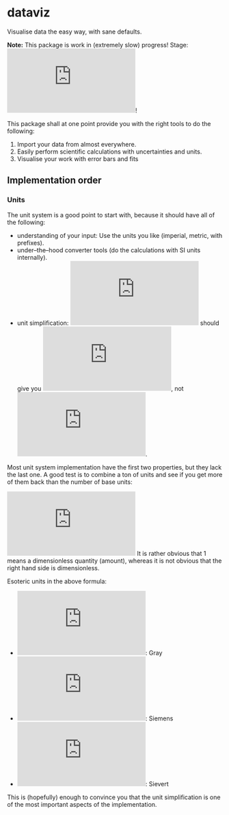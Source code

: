 # dataviz

Visualise data the easy way, with sane defaults.

**Note:** This package is work in (extremely slow) progress! Stage: ![\alpha](https://latex.codecogs.com/svg.latex?%5Calpha)!

This package shall at one point provide you with the right tools to do the following:

1. Import your data from almost everywhere.
2. Easily perform scientific calculations with uncertainties and units.
3. Visualise your work with error bars and fits

## Implementation order

### Units

The unit system is a good point to start with, because it should have all of the following:

+ understanding of your input: Use the units you like (imperial, metric, with prefixes).
+ under–the–hood converter tools (do the calculations with SI units internally).
+ unit simplification: ![5~\mathrm{kg}\cdot 2\frac{\mathrm{m}}{\mathrm{s}^2}](https://latex.codecogs.com/svg.latex?5~%5Cmathrm%7Bkg%7D%5Ccdot+2%5Cfrac%7B%5Cmathrm%7Bm%7D%7D%7B%5Cmathrm%7Bs%7D%5E2%7D) should give you ![10~\mathrm{N}](https://latex.codecogs.com/svg.latex?10~%5Cmathrm%7BN%7D), not ![10\frac{\mathrm{kg~m}}{\mathrm{s}^2}](https://latex.codecogs.com/svg.latex?10%5Cfrac%7B%5Cmathrm%7Bkg~m%7D%7D%7B%5Cmathrm%7Bs%7D%5E2%7D).

Most unit system implementation have the first two properties, but they lack the last one. A good test is to combine a ton of units and see if you get more of them back than the number of base units:
  
![1=\frac{\mathrm{J~C~mol~Sv~H}}{\mathrm{N~m}^3~\mathrm{s}^2~\mathrm{Gy~T~kat~\Omega~S}}](https://latex.codecogs.com/svg.latex?1%3D%5Cfrac%7B%5Cmathrm%7BJ~C~mol~Sv~H%7D%7D%7B%5Cmathrm%7BN~m%7D%5E3~%5Cmathrm%7Bs%7D%5E2~%5Cmathrm%7BGy~T~kat~%5COmega~S%7D%7D)
It is rather obvious that 1 means a dimensionless quantity (amount), whereas it is not obvious that the right hand side is dimensionless.

Esoteric units in the above formula:

+ ![\mathrm{Gy}](https://latex.codecogs.com/svg.latex?%5Cmathrm%7BGy%7D): Gray
+ ![\mathrm{S}](https://latex.codecogs.com/svg.latex?%5Cmathrm%7BS%7D): Siemens
+ ![\mathrm{Sv}](https://latex.codecogs.com/svg.latex?%5Cmathrm%7BSv%7D): Sievert

This is (hopefully) enough to convince you that the unit simplification is one of the most important aspects of the implementation.